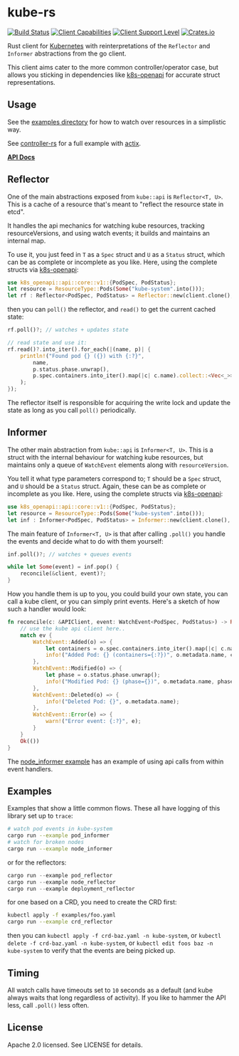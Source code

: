# kube-rs
[![Build Status](https://travis-ci.org/clux/kube-rs.svg?branch=master)](https://travis-ci.org/clux/kube-rs)
[![Client Capabilities](https://img.shields.io/badge/Kubernetes%20client-Silver-blue.svg?style=plastic&colorB=C0C0C0&colorA=306CE8)](http://bit.ly/kubernetes-client-capabilities-badge)
[![Client Support Level](https://img.shields.io/badge/kubernetes%20client-alpha-green.svg?style=plastic&colorA=306CE8)](http://bit.ly/kubernetes-client-support-badge)
[![Crates.io](https://img.shields.io/crates/v/kube.svg)](https://crates.io/crates/kube)

Rust client for [Kubernetes](http://kubernetes.io) with reinterpretations of the `Reflector` and `Informer` abstractions from the go client.

This client aims cater to the more common controller/operator case, but allows you sticking in dependencies like [k8s-openapi](https://github.com/Arnavion/k8s-openapi) for accurate struct representations.

## Usage
See the [examples directory](./examples) for how to watch over resources in a simplistic way.

See [controller-rs](https://github.com/clux/controller-rs) for a full example with [actix](https://actix.rs/).

**[API Docs](https://clux.github.io/kube-rs/kube/)**

## Reflector
One of the main abstractions exposed from `kube::api` is `Reflector<T, U>`. This is a cache of a resource that's meant to "reflect the resource state in etcd".

It handles the api mechanics for watching kube resources, tracking resourceVersions, and using watch events; it builds and maintains an internal map.

To use it, you just feed in `T` as a `Spec` struct and `U` as a `Status` struct, which can be as complete or incomplete as you like. Here, using the complete structs via [k8s-openapi](https://docs.rs/k8s-openapi/0.4.0/k8s_openapi/api/core/v1/struct.PodSpec.html):

```rust
use k8s_openapi::api::core::v1::{PodSpec, PodStatus};
let resource = ResourceType::Pods(Some("kube-system".into()));
let rf : Reflector<PodSpec, PodStatus> = Reflector::new(client.clone(), resource.into())?;
```

then you can `poll()` the reflector, and `read()` to get the current cached state:

```rust
rf.poll()?; // watches + updates state

// read state and use it:
rf.read()?.into_iter().for_each(|(name, p)| {
    println!("Found pod {} ({}) with {:?}",
        name,
        p.status.phase.unwrap(),
        p.spec.containers.into_iter().map(|c| c.name).collect::<Vec<_>>(),
    );
});
```

The reflector itself is responsible for acquiring the write lock and update the state as long as you call `poll()` periodically.

## Informer
The other main abstraction from `kube::api` is `Informer<T, U>`. This is a struct with the internal behaviour for watching kube resources, but maintains only a queue of `WatchEvent` elements along with `resourceVersion`.

You tell it what type parameters correspond to; `T` should be a `Spec` struct, and `U` should be a `Status` struct. Again, these can be as complete or incomplete as you like. Here, using the complete structs via [k8s-openapi](https://docs.rs/k8s-openapi/0.4.0/k8s_openapi/api/core/v1/struct.PodSpec.html):

```rust
use k8s_openapi::api::core::v1::{PodSpec, PodStatus};
let resource = ResourceType::Pods(Some("kube-system".into()));
let inf : Informer<PodSpec, PodStatus> = Informer::new(client.clone(), resource.into())?;
```

The main feature of `Informer<T, U>` is that after calling `.poll()` you handle the events and decide what to do with them yourself:

```rust
inf.poll()?; // watches + queues events

while let Some(event) = inf.pop() {
    reconcile(&client, event)?;
}
```

How you handle them is up to you, you could build your own state, you can call a kube client, or you can simply print events. Here's a sketch of how such a handler would look:

```rust
fn reconcile(c: &APIClient, event: WatchEvent<PodSpec, PodStatus>) -> Result<(), failure::Error> {
    // use the kube api client here..
    match ev {
        WatchEvent::Added(o) => {
            let containers = o.spec.containers.into_iter().map(|c| c.name).collect::<Vec<_>>();
            info!("Added Pod: {} (containers={:?})", o.metadata.name, containers);
        },
        WatchEvent::Modified(o) => {
            let phase = o.status.phase.unwrap();
            info!("Modified Pod: {} (phase={})", o.metadata.name, phase);
        },
        WatchEvent::Deleted(o) => {
            info!("Deleted Pod: {}", o.metadata.name);
        },
        WatchEvent::Error(e) => {
            warn!("Error event: {:?}", e);
        }
    }
    Ok(())
}
```

The [node_informer example](./examples/node_informer) has an example of using api calls from within event handlers.

## Examples
Examples that show a little common flows. These all have logging of this library set up to `trace`:

```sh
# watch pod events in kube-system
cargo run --example pod_informer
# watch for broken nodes
cargo run --example node_informer
```

or for the reflectors:

```rust
cargo run --example pod_reflector
cargo run --example node_reflector
cargo run --example deployment_reflector
```

for one based on a CRD, you need to create the CRD first:

```sh
kubectl apply -f examples/foo.yaml
cargo run --example crd_reflector
```

then you can `kubectl apply -f crd-baz.yaml -n kube-system`, or `kubectl delete -f crd-baz.yaml -n kube-system`, or `kubectl edit foos baz -n kube-system` to verify that the events are being picked up.

## Timing
All watch calls have timeouts set to `10` seconds as a default (and kube always waits that long regardless of activity). If you like to hammer the API less, call `.poll()` less often.

## License
Apache 2.0 licensed. See LICENSE for details.
